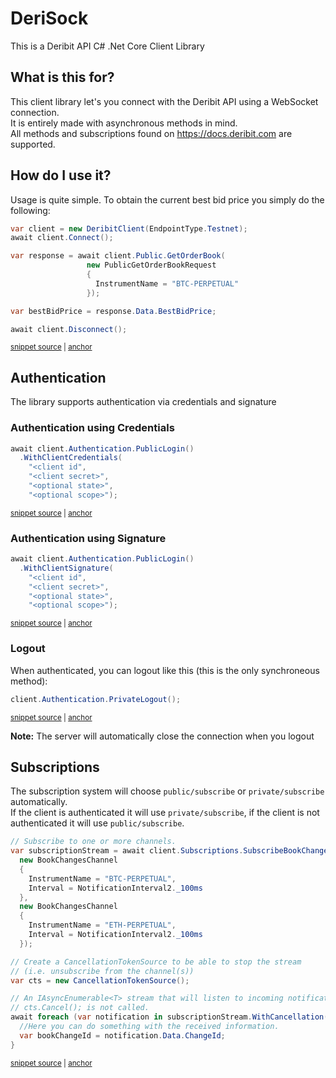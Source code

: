 <!--
GENERATED FILE - DO NOT EDIT
This file was generated by [MarkdownSnippets](https://github.com/SimonCropp/MarkdownSnippets).
Source File: /README.source.md
To change this file edit the source file and then run MarkdownSnippets.
-->

# DeriSock

This is a Deribit API C# .Net Core Client Library

## What is this for?

This client library let's you connect with the Deribit API using a WebSocket connection.  
It is entirely made with asynchronous methods in mind.  
All methods and subscriptions found on https://docs.deribit.com are supported.

## How do I use it?

Usage is quite simple. To obtain the current best bid price you simply do the following:

<!-- snippet: readme-how-to-use -->
<a id='snippet-readme-how-to-use'></a>
```cs
var client = new DeribitClient(EndpointType.Testnet);
await client.Connect();

var response = await client.Public.GetOrderBook(
                 new PublicGetOrderBookRequest
                 {
                   InstrumentName = "BTC-PERPETUAL"
                 });

var bestBidPrice = response.Data.BestBidPrice;

await client.Disconnect();
```
<sup><a href='/src/DeriSock.DevTools/Snippets.cs#L12-L26' title='Snippet source file'>snippet source</a> | <a href='#snippet-readme-how-to-use' title='Start of snippet'>anchor</a></sup>
<!-- endSnippet -->

## Authentication

The library supports authentication via credentials and signature

### Authentication using Credentials

<!-- snippet: readme-auth-credentials -->
<a id='snippet-readme-auth-credentials'></a>
```cs
await client.Authentication.PublicLogin()
  .WithClientCredentials(
    "<client id",
    "<client secret>",
    "<optional state>",
    "<optional scope>");
```
<sup><a href='/src/DeriSock.DevTools/Snippets.cs#L28-L36' title='Snippet source file'>snippet source</a> | <a href='#snippet-readme-auth-credentials' title='Start of snippet'>anchor</a></sup>
<!-- endSnippet -->

### Authentication using Signature

<!-- snippet: readme-auth-signature -->
<a id='snippet-readme-auth-signature'></a>
```cs
await client.Authentication.PublicLogin()
  .WithClientSignature(
    "<client id",
    "<client secret>",
    "<optional state>",
    "<optional scope>");
```
<sup><a href='/src/DeriSock.DevTools/Snippets.cs#L38-L46' title='Snippet source file'>snippet source</a> | <a href='#snippet-readme-auth-signature' title='Start of snippet'>anchor</a></sup>
<!-- endSnippet -->

### Logout

When authenticated, you can logout like this (this is the only synchroneous method):

<!-- snippet: readme-auth-logout -->
<a id='snippet-readme-auth-logout'></a>
```cs
client.Authentication.PrivateLogout();
```
<sup><a href='/src/DeriSock.DevTools/Snippets.cs#L48-L51' title='Snippet source file'>snippet source</a> | <a href='#snippet-readme-auth-logout' title='Start of snippet'>anchor</a></sup>
<!-- endSnippet -->

**Note:** The server will automatically close the connection when you logout

## Subscriptions

The subscription system will choose `public/subscribe` or `private/subscribe` automatically.  
If the client is authenticated it will use `private/subscribe`, if the client is not authenticated it will use `public/subscribe`.

<!-- snippet: readme-subscribtion-usage -->
<a id='snippet-readme-subscribtion-usage'></a>
```cs
// Subscribe to one or more channels. 
var subscriptionStream = await client.Subscriptions.SubscribeBookChanges(
  new BookChangesChannel
  {
    InstrumentName = "BTC-PERPETUAL",
    Interval = NotificationInterval2._100ms
  },
  new BookChangesChannel
  {
    InstrumentName = "ETH-PERPETUAL",
    Interval = NotificationInterval2._100ms
  });

// Create a CancellationTokenSource to be able to stop the stream
// (i.e. unsubscribe from the channel(s))
var cts = new CancellationTokenSource();

// An IAsyncEnumerable<T> stream that will listen to incoming notifications as long as
// cts.Cancel(); is not called.
await foreach (var notification in subscriptionStream.WithCancellation(cts.Token)) {
  //Here you can do something with the received information.
  var bookChangeId = notification.Data.ChangeId;
}
```
<sup><a href='/src/DeriSock.DevTools/Snippets.cs#L53-L77' title='Snippet source file'>snippet source</a> | <a href='#snippet-readme-subscribtion-usage' title='Start of snippet'>anchor</a></sup>
<!-- endSnippet -->
